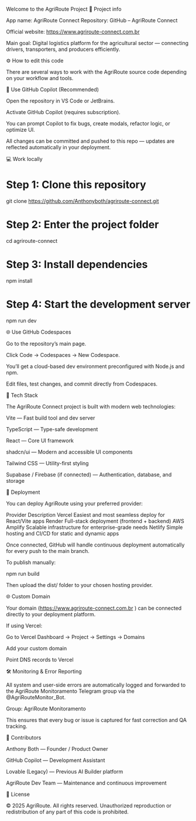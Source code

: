 Welcome to the AgriRoute Project 🚜
Project info

App name: AgriRoute Connect
Repository: GitHub – AgriRoute Connect

Official website: https://www.agriroute-connect.com.br

Main goal: Digital logistics platform for the agricultural sector — connecting drivers, transporters, and producers efficiently.

⚙️ How to edit this code

There are several ways to work with the AgriRoute source code depending on your workflow and tools.

🧠 Use GitHub Copilot (Recommended)

Open the repository in VS Code or JetBrains.

Activate GitHub Copilot (requires subscription).

You can prompt Copilot to fix bugs, create modals, refactor logic, or optimize UI.

All changes can be committed and pushed to this repo — updates are reflected automatically in your deployment.

💻 Work locally
# Step 1: Clone this repository
git clone https://github.com/Anthonyboth/agriroute-connect.git

# Step 2: Enter the project folder
cd agriroute-connect

# Step 3: Install dependencies
npm install

# Step 4: Start the development server
npm run dev

🌐 Use GitHub Codespaces

Go to the repository’s main page.

Click Code → Codespaces → New Codespace.

You’ll get a cloud-based dev environment preconfigured with Node.js and npm.

Edit files, test changes, and commit directly from Codespaces.

🧰 Tech Stack

The AgriRoute Connect project is built with modern web technologies:

Vite — Fast build tool and dev server

TypeScript — Type-safe development

React — Core UI framework

shadcn/ui — Modern and accessible UI components

Tailwind CSS — Utility-first styling

Supabase / Firebase (if connected) — Authentication, database, and storage

🚀 Deployment

You can deploy AgriRoute using your preferred provider:

Provider	Description
Vercel	Easiest and most seamless deploy for React/Vite apps
Render	Full-stack deployment (frontend + backend)
AWS Amplify	Scalable infrastructure for enterprise-grade needs
Netlify	Simple hosting and CI/CD for static and dynamic apps

Once connected, GitHub will handle continuous deployment automatically for every push to the main branch.

To publish manually:

npm run build


Then upload the dist/ folder to your chosen hosting provider.

🌐 Custom Domain

Your domain (https://www.agriroute-connect.com.br
) can be connected directly to your deployment platform.

If using Vercel:

Go to Vercel Dashboard → Project → Settings → Domains

Add your custom domain

Point DNS records to Vercel

🛠️ Monitoring & Error Reporting

All system and user-side errors are automatically logged and forwarded to the AgriRoute Monitoramento Telegram group via the @AgriRouteMonitor_Bot.

Group: AgriRoute Monitoramento

This ensures that every bug or issue is captured for fast correction and QA tracking.

👥 Contributors

Anthony Both — Founder / Product Owner

GitHub Copilot — Development Assistant

Lovable (Legacy) — Previous AI Builder platform

AgriRoute Dev Team — Maintenance and continuous improvement

🧾 License

© 2025 AgriRoute. All rights reserved.
Unauthorized reproduction or redistribution of any part of this code is prohibited.
